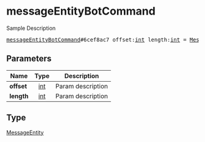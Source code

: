 # messageEntityBotCommand

Sample Description

<pre>
<a href="../constructor/messageEntityBotCommand.md">messageEntityBotCommand</a>#6cef8ac7 offset:<a href="../type/int.md">int</a> length:<a href="../type/int.md">int</a> = <a href="../type/MessageEntity.md">MessageEntity</a>;
</pre>
## Parameters

| Name | Type | Description |
|------|:----:|-------------|
| **offset** | <a href="../type/int.md">int</a> | Param description |
| **length** | <a href="../type/int.md">int</a> | Param description |

## Type

<a href="../type/MessageEntity.md">MessageEntity</a>

